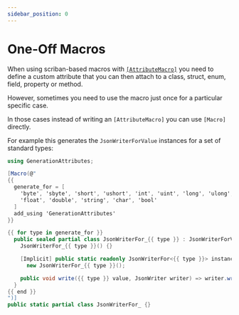 ```yaml
---
sidebar_position: 0
---
```


# One-Off Macros

When using scriban-based macros with [`[AttributeMacro]`](./index.md) you need to define a custom attribute that you can then attach to a class, struct, enum, field, property or method.

However, sometimes you need to use the macro just once for a particular specific case.

In those cases instead of writing an `[AttributeMacro]` you can use `[Macro]` directly.

For example this generates the `JsonWriterForValue` instances for a set of standard types:
```cs
using GenerationAttributes;

[Macro(@"
{{
  generate_for = [
    'byte', 'sbyte', 'short', 'ushort', 'int', 'uint', 'long', 'ulong', 
    'float', 'double', 'string', 'char', 'bool'
  ]
  add_using 'GenerationAttributes'
}}

{{ for type in generate_for }}
  public sealed partial class JsonWriterFor_{{ type }} : JsonWriterForValue<{{ type }}> {
    JsonWriterFor_{{ type }}() {}

    [Implicit] public static readonly JsonWriterFor<{{ type }}> instance = 
      new JsonWriterFor_{{ type }}();

    public void write({{ type }} value, JsonWriter writer) => writer.write(value);
  }
{{ end }}
")]
public static partial class JsonWriterFor_ {}
```